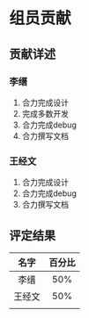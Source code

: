 # 组员贡献

## 贡献详述

### 李缙

1. 合力完成设计
2. 完成多数开发
3. 合力完成debug
4. 合力撰写文档

### 王经文

1. 合力完成设计
2. 合力完成debug
3. 合力撰写文档


## 评定结果

|名字|百分比|
|:-:|:-:|
|李缙|50%|
|王经文|50%|
|||
